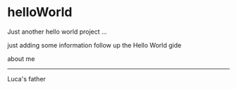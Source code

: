 # helloWorld #
Just another hello world project ...

just adding some information follow up the Hello World gide 

about me 
********

Luca's father
